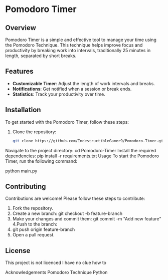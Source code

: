 # Pomodoro Timer

## Overview

Pomodoro Timer is a simple and effective tool to manage your time using the Pomodoro Technique. This technique helps improve focus and productivity by breaking work into intervals, traditionally 25 minutes in length, separated by short breaks.

## Features

- **Customizable Timer**: Adjust the length of work intervals and breaks.
- **Notifications**: Get notified when a session or break ends.
- **Statistics**: Track your productivity over time.

## Installation

To get started with the Pomodoro Timer, follow these steps:

1. Clone the repository:
   ```bash
   git clone https://github.com/IndestructibleGamer9/Pomodoro-Timer.git
Navigate to the project directory:
cd Pomodoro-Timer
Install the required dependencies:
pip install -r requirements.txt
Usage
To start the Pomodoro Timer, run the following command:

python main.py

## Contributing

Contributions are welcome! Please follow these steps to contribute:

1. Fork the repository.
2. Create a new branch:
   git checkout -b feature-branch  
3. Make your changes and commit them:
   git commit -m "Add new feature"
4.Push to the branch:
5. git push origin feature-branch
6. Open a pull request.

## License
This project is not licenced I have no clue how to

Acknowledgements
Pomodoro Technique
Python
